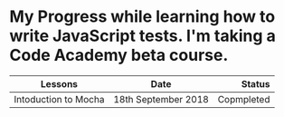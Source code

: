 # My Progress while learning how to write JavaScript tests. I'm taking a Code Academy beta course.


| Lessons | Date | Status |
|---------|:----:|-------:|
|Intoduction to Mocha| 18th September 2018| Copmpleted|

